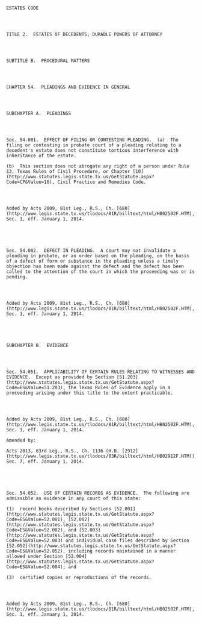 ﻿
    
    
    	
    					
    
    
    ESTATES CODE
    
      
    
    
    TITLE 2.  ESTATES OF DECEDENTS; DURABLE POWERS OF ATTORNEY
    
      
    
    
    SUBTITLE B.  PROCEDURAL MATTERS
    
      
    
    
    CHAPTER 54.  PLEADINGS AND EVIDENCE IN GENERAL
    
      
    
    
    SUBCHAPTER A.  PLEADINGS
    
      
    
    
    Sec. 54.001.  EFFECT OF FILING OR CONTESTING PLEADING.  (a)  The filing or contesting in probate court of a pleading relating to a decedent's estate does not constitute tortious interference with inheritance of the estate.
    
    (b)  This section does not abrogate any right of a person under Rule 13, Texas Rules of Civil Procedure, or Chapter [10](http://www.statutes.legis.state.tx.us/GetStatute.aspx?Code=CP&Value=10), Civil Practice and Remedies Code.
    
    
    
    
    Added by Acts 2009, 81st Leg., R.S., Ch. [680](http://www.legis.state.tx.us/tlodocs/81R/billtext/html/HB02502F.HTM), Sec. 1, eff. January 1, 2014.
    
    
    
    
    
    Sec. 54.002.  DEFECT IN PLEADING.  A court may not invalidate a pleading in probate, or an order based on the pleading, on the basis of a defect of form or substance in the pleading unless a timely objection has been made against the defect and the defect has been called to the attention of the court in which the proceeding was or is pending.
    
    
    
    
    Added by Acts 2009, 81st Leg., R.S., Ch. [680](http://www.legis.state.tx.us/tlodocs/81R/billtext/html/HB02502F.HTM), Sec. 1, eff. January 1, 2014.
    
    
    
    
    
    SUBCHAPTER B.  EVIDENCE
    
      
    
    
    Sec. 54.051.  APPLICABILITY OF CERTAIN RULES RELATING TO WITNESSES AND EVIDENCE.  Except as provided by Section [51.203](http://www.statutes.legis.state.tx.us/GetStatute.aspx?Code=ES&Value=51.203), the Texas Rules of Evidence apply in a proceeding arising under this title to the extent practicable.
    
    
    
    
    Added by Acts 2009, 81st Leg., R.S., Ch. [680](http://www.legis.state.tx.us/tlodocs/81R/billtext/html/HB02502F.HTM), Sec. 1, eff. January 1, 2014.
    
    Amended by: 
    
    Acts 2013, 83rd Leg., R.S., Ch. 1136 (H.B. [2912](http://www.legis.state.tx.us/tlodocs/83R/billtext/html/HB02912F.HTM)), Sec. 7, eff. January 1, 2014.
    
    
    
    
    
    Sec. 54.052.  USE OF CERTAIN RECORDS AS EVIDENCE.  The following are admissible as evidence in any court of this state:
    
    (1)  record books described by Sections [52.001](http://www.statutes.legis.state.tx.us/GetStatute.aspx?Code=ES&Value=52.001), [52.002](http://www.statutes.legis.state.tx.us/GetStatute.aspx?Code=ES&Value=52.002), and [52.003](http://www.statutes.legis.state.tx.us/GetStatute.aspx?Code=ES&Value=52.003) and individual case files described by Section [52.052](http://www.statutes.legis.state.tx.us/GetStatute.aspx?Code=ES&Value=52.052), including records maintained in a manner allowed under Section [52.004](http://www.statutes.legis.state.tx.us/GetStatute.aspx?Code=ES&Value=52.004); and
    
    (2)  certified copies or reproductions of the records.
    
    
    
    
    Added by Acts 2009, 81st Leg., R.S., Ch. [680](http://www.legis.state.tx.us/tlodocs/81R/billtext/html/HB02502F.HTM), Sec. 1, eff. January 1, 2014.
    
    
    
    
    				
